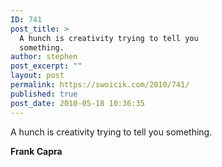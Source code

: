 ```yaml
---
ID: 741
post_title: >
  A hunch is creativity trying to tell you
  something.
author: stephen
post_excerpt: ""
layout: post
permalink: https://swoicik.com/2010/741/
published: true
post_date: 2010-05-18 10:36:35
---
```

<p style="text-align: left;">A hunch is creativity trying to tell you something.</p>
<p style="text-align: left;"><strong>Frank Capra</strong></p>